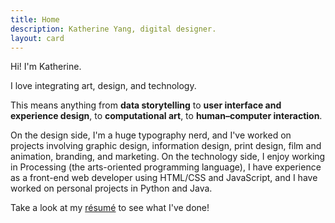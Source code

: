 ```yaml
---
title: Home
description: Katherine Yang, digital designer.
layout: card
---
```


Hi! I'm Katherine.

I love integrating art, design, and technology.

This means anything from **data storytelling** to **user interface and experience design**, to **computational art**, to **human&ndash;computer interaction**.

On the design side, I'm a huge typography nerd, and I've worked on projects involving graphic design, information design, print design, film and animation, branding, and marketing. On the technology side, I enjoy working in Processing (the arts-oriented programming language), I have experience as a front-end web developer using HTML/CSS and JavaScript, and I have worked on personal projects in Python and Java.

Take a look at my [résumé](/resume/yang-katherine-resume-201903.pdf) to see what I've done!